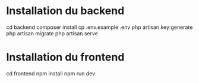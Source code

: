# Installation du backend

cd backend
composer install
cp .env.example .env
php artisan key:generate
php artisan migrate
php artisan serve


# Installation du frontend

cd frontend
npm install
npm run dev


